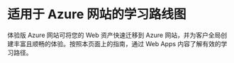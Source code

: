 <properties 
	pageTitle="适用于 Azure 网站的学习路线图" 
	description="获取一个可视的学习路线图，其中提供了从 Azure 网站新手成长为高手所要参考的全部资源。" 
	services="app-service\web" 
	documentationCenter="" 
	authors="cephalin" 
	manager="wpickett" 
	editor=""/>

<tags 
	ms.service="app-service-web" 
	ms.date="07/07/2015" 
	wacn.date="08/29/2015"/>


# 适用于 Azure 网站的学习路线图
体验版 Azure 网站可将您的 Web 资产快速迁移到 Azure 网站，并为客户全局创建丰富且顺畅的体验。按照本页面上的指南，通过 Web Apps 内容了解有效的学习路径。

<object type="image/svg+xml" data="https://sidneyhcontent.blob.core.windows.net/documentation/websites-learning-map.svg" width="100%" height="100%"> </object>
 

<!---HONumber=67-->